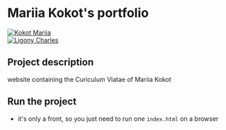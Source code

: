 # Mariia Kokot's portfolio

[![Kokot Mariia](https://img.shields.io/badge/Mariia-LinkedIn-009688.svg)](https://www.linkedin.com/in/mariia-kokot-951361189/)<br/>
[![Ligony Charles](https://img.shields.io/badge/Charles-LinkedIn-009688.svg)](https://www.linkedin.com/in/charles-ligony-893177134/)

## Project description
website containing the Curiculum Viatae of Mariia Kokot

## Run the project
- it's only a front, so you just need to run one `index.html` on a browser
